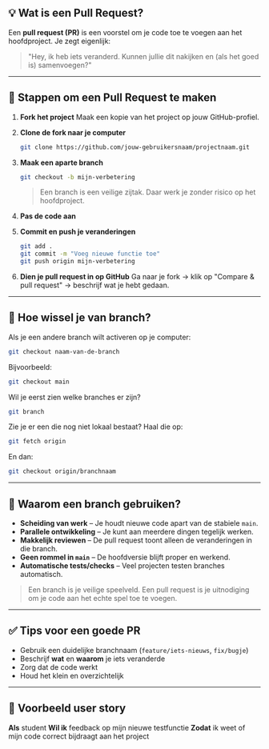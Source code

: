 ## 💡 Wat is een Pull Request?

Een **pull request (PR)** is een voorstel om je code toe te voegen aan het hoofdproject. Je zegt eigenlijk:

> "Hey, ik heb iets veranderd. Kunnen jullie dit nakijken en (als het goed is) samenvoegen?"

---

## 🧭 Stappen om een Pull Request te maken

1. **Fork het project**
   Maak een kopie van het project op jouw GitHub-profiel.

2. **Clone de fork naar je computer**

   ```bash
   git clone https://github.com/jouw-gebruikersnaam/projectnaam.git
   ```

3. **Maak een aparte branch**

   ```bash
   git checkout -b mijn-verbetering
   ```

   > Een branch is een veilige zijtak. Daar werk je zonder risico op het hoofdproject.

4. **Pas de code aan**

5. **Commit en push je veranderingen**

   ```bash
   git add .
   git commit -m "Voeg nieuwe functie toe"
   git push origin mijn-verbetering
   ```

6. **Dien je pull request in op GitHub**
   Ga naar je fork → klik op "Compare & pull request" → beschrijf wat je hebt gedaan.

---

## 🔀 Hoe wissel je van branch?

Als je een andere branch wilt activeren op je computer:

```bash
git checkout naam-van-de-branch
```

Bijvoorbeeld:

```bash
git checkout main
```

Wil je eerst zien welke branches er zijn?

```bash
git branch
```

Zie je er een die nog niet lokaal bestaat? Haal die op:

```bash
git fetch origin
```

En dan:

```bash
git checkout origin/branchnaam
```

---

## 🤔 Waarom een branch gebruiken?

* **Scheiding van werk** – Je houdt nieuwe code apart van de stabiele `main`.
* **Parallele ontwikkeling** – Je kunt aan meerdere dingen tegelijk werken.
* **Makkelijk reviewen** – De pull request toont alleen de veranderingen in die branch.
* **Geen rommel in `main`** – De hoofdversie blijft proper en werkend.
* **Automatische tests/checks** – Veel projecten testen branches automatisch.

> Een branch is je veilige speelveld. Een pull request is je uitnodiging om je code aan het echte spel toe te voegen.

---

## ✅ Tips voor een goede PR

* Gebruik een duidelijke branchnaam (`feature/iets-nieuws`, `fix/bugje`)
* Beschrijf **wat** en **waarom** je iets veranderde
* Zorg dat de code werkt
* Houd het klein en overzichtelijk

---

## 📘 Voorbeeld user story

**Als** student
**Wil ik** feedback op mijn nieuwe testfunctie
**Zodat** ik weet of mijn code correct bijdraagt aan het project
